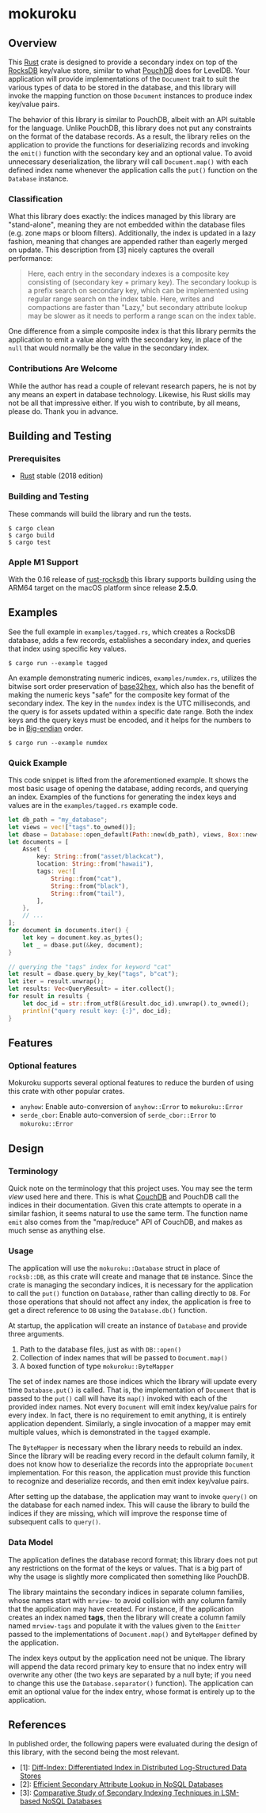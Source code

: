 # mokuroku

## Overview

This [Rust](https://www.rust-lang.org) crate is designed to provide a secondary
index on top of the [RocksDB](https://rocksdb.org) key/value store, similar to
what [PouchDB](https://pouchdb.com) does for LevelDB. Your application will provide
implementations of the `Document` trait to suit the various types of data to be
stored in the database, and this library will invoke the mapping function on those
`Document` instances to produce index key/value pairs.

The behavior of this library is similar to PouchDB, albeit with an API suitable
for the language. Unlike PouchDB, this library does not put any constraints on
the format of the database records. As a result, the library relies on the
application to provide the functions for deserializing records and invoking the
`emit()` function with the secondary key and an optional value. To avoid
unnecessary deserialization, the library will call `Document.map()` with each
defined index name whenever the application calls the `put()` function on the
`Database` instance.

### Classification

What this library does exactly: the indices managed by this library are
"stand-alone", meaning they are not embedded within the database files (e.g.
zone maps or bloom filters). Additionally, the index is updated in a lazy
fashion, meaning that changes are appended rather than eagerly merged on update.
This description from [3] nicely captures the overall performance:

> Here, each entry in the secondary indexes is a composite key consisting of
> (secondary key + primary key). The secondary lookup is a prefix search on
> secondary key, which can be implemented using regular range search on the
> index table. Here, writes and compactions are faster than "Lazy," but
> secondary attribute lookup may be slower as it needs to perform a range scan
> on the index table.

One difference from a simple composite index is that this library permits the
application to emit a value along with the secondary key, in place of the `null`
that would normally be the value in the secondary index.

### Contributions Are Welcome

While the author has read a couple of relevant research papers, he is not by any
means an expert in database technology. Likewise, his Rust skills may not be all
that impressive either. If you wish to contribute, by all means, please do.
Thank you in advance.

## Building and Testing

### Prerequisites

* [Rust](https://www.rust-lang.org) stable (2018 edition)

### Building and Testing

These commands will build the library and run the tests.

```shell
$ cargo clean
$ cargo build
$ cargo test
```

### Apple M1 Support

With the 0.16 release of [rust-rocksdb](https://crates.io/crates/rocksdb) this
library supports building using the ARM64 target on the macOS platform since
release **2.5.0**.

## Examples

See the full example in `examples/tagged.rs`, which creates a RocksDB database,
adds a few records, establishes a secondary index, and queries that index using
specific key values.

```shell
$ cargo run --example tagged
```

An example demonstrating numeric indices, `examples/numdex.rs`, utilizes the
bitwise sort order preservation of
[base32hex](https://en.wikipedia.org/wiki/Base32#base32hex), which also has the
benefit of making the numeric keys "safe" for the composite key format of the
secondary index. The key in the `numdex` index is the UTC milliseconds, and the
query is for assets updated within a specific date range. Both the index keys
and the query keys must be encoded, and it helps for the numbers to be in
[Big-endian](https://en.wikipedia.org/wiki/Endianness#Big-endian) order.

```shell
$ cargo run --example numdex
```

### Quick Example

This code snippet is lifted from the aforementioned example. It shows the most
basic usage of opening the database, adding records, and querying an index.
Examples of the functions for generating the index keys and values are in the
`examples/tagged.rs` example code.

```rust
let db_path = "my_database";
let views = vec!["tags".to_owned()];
let dbase = Database::open_default(Path::new(db_path), views, Box::new(mapper)).unwrap();
let documents = [
    Asset {
        key: String::from("asset/blackcat"),
        location: String::from("hawaii"),
        tags: vec![
            String::from("cat"),
            String::from("black"),
            String::from("tail"),
        ],
    },
    // ...
];
for document in documents.iter() {
    let key = document.key.as_bytes();
    let _ = dbase.put(&key, document);
}

// querying the "tags" index for keyword "cat"
let result = dbase.query_by_key("tags", b"cat");
let iter = result.unwrap();
let results: Vec<QueryResult> = iter.collect();
for result in results {
    let doc_id = str::from_utf8(&result.doc_id).unwrap().to_owned();
    println!("query result key: {:}", doc_id);
}
```

## Features

### Optional features

Mokuroku supports several optional features to reduce the burden of using this
crate with other popular crates.

* `anyhow`: Enable auto-conversion of `anyhow::Error` to `mokuroku::Error`
* `serde_cbor`: Enable auto-conversion of `serde_cbor::Error` to `mokuroku::Error`

## Design

### Terminology

Quick note on the terminology that this project uses. You may see the term
_view_ used here and there. This is what [CouchDB](https://couchdb.apache.org)
and PouchDB call the indices in their documentation. Given this crate attempts
to operate in a similar fashion, it seems natural to use the same term. The
function name `emit` also comes from the "map/reduce" API of CouchDB, and
makes as much sense as anything else.

### Usage

The application will use the `mokuroku::Database` struct in place of `rocksb::DB`,
as this crate will create and manage that `DB` instance. Since the crate is
managing the secondary indices, it is necessary for the application to call the
`put()` function on `Database`, rather than calling directly to `DB`. For those
operations that should not affect any index, the application is free to get a
direct reference to `DB` using the `Database.db()` function.

At startup, the application will create an instance of `Database` and provide
three arguments.

1. Path to the database files, just as with `DB::open()`
1. Collection of index names that will be passed to `Document.map()`
1. A boxed function of type `mokuroku::ByteMapper`

The set of index names are those indices which the library will update every time
`Database.put()` is called. That is, the implementation of `Document` that is
passed to the `put()` call will have its `map()` invoked with each of the
provided index names. Not every `Document` will emit index key/value pairs for
every index. In fact, there is no requirement to emit anything, it is entirely
application dependent. Similarly, a single invocation of a mapper may emit
multiple values, which is demonstrated in the `tagged` example.

The `ByteMapper` is necessary when the library needs to rebuild an index. Since
the library will be reading every record in the default column family, it does
not know how to deserialize the records into the appropriate `Document`
implementation. For this reason, the application must provide this function to
recognize and deserialize records, and then emit index key/value pairs.

After setting up the database, the application may want to invoke `query()` on
the database for each named index. This will cause the library to build the
indices if they are missing, which will improve the response time of subsequent
calls to `query()`.

### Data Model

The application defines the database record format; this library does not put
any restrictions on the format of the keys or values. That is a big part of why
the usage is slightly more complicated then something like PouchDB.

The library maintains the secondary indices in separate column families, whose
names start with `mrview-` to avoid collision with any column family that the
application may have created. For instance, if the application creates an index
named **tags**, then the library will create a column family named `mrview-tags`
and populate it with the values given to the `Emitter` passed to the
implementations of `Document.map()` and `ByteMapper` defined by the application.

The index keys output by the application need not be unique. The library will
append the data record primary key to ensure that no index entry will overwrite
any other (the two keys are separated by a null byte; if you need to change this
use the `Database.separator()` function). The application can emit an optional
value for the index entry, whose format is entirely up to the application.

## References

In published order, the following papers were evaluated during the design of
this library, with the second being the most relevant.

* \[1\]: [Diff-Index: Differentiated Index in Distributed Log-Structured Data Stores](https://www.semanticscholar.org/paper/Diff-Index%3A-Differentiated-Index-in-Distributed-Tan-Tata/385d44dccb9c24a039d12c2eb2f011f5a057466d)
* \[2\]: [Efficient Secondary Attribute Lookup in NoSQL Databases](https://www.semanticscholar.org/paper/Efficient-Secondary-Attribute-Lookup-in-NoSQL-Qader-Cheng/f78c397df0f3296b97178f773514b7c6c8a99cf2)
* \[3\]: [Comparative Study of Secondary Indexing Techniques in LSM-based NoSQL Databases](https://www.semanticscholar.org/paper/A-Comparative-Study-of-Secondary-Indexing-in-NoSQL-Qader-Cheng/1c8b5b018f61c8170554a2cd38b689f3b1e5eab2)
